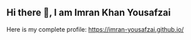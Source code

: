 ## Hi there 👋, I am Imran Khan Yousafzai

Here is my complete profile: https://imran-yousafzai.github.io/
